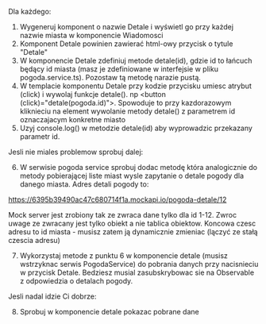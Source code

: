 Dla każdego:
1. Wygeneruj komponent o nazwie Detale i wyświetl go przy każdej nazwie miasta w komponencie Wiadomosci
2. Komponent Detale powinien zawierać html-owy przycisk o tytule "Detale"
3. W komponencie Detale zdefiniuj metode detale(id), gdzie id to łańcuch będący id miasta (masz je zdefiniowane w interfejsie w pliku pogoda.service.ts). Pozostaw tą metodę narazie pustą.
4. W templacie komponentu Detale przy kodzie przycisku umiesc atrybut (click) i wywolaj funkcje detale(). np <button (click)="detale(pogoda.id)">. Spowoduje to przy kazdorazowym kliknieciu na element wywolanie metody detale() z parametrem id oznaczajacym konkretne miasto
5. Uzyj console.log() w metodzie detale(id) aby wyprowadzic przekazany parametr id.

Jesli nie miales problemow sprobuj dalej:

6. W serwisie pogoda service sprobuj dodac metodę która analogicznie do metody pobierającej liste miast wysle zapytanie o detale pogody dla danego miasta. Adres detali pogody to:

https://6395b39490ac47c680714f1a.mockapi.io/pogoda-detale/12

Mock server jest zrobiony tak ze zwraca dane tylko dla id 1-12. Zwroc uwage ze zwracany jest tylko obiekt a nie tablica obiektow. Koncowa czesc adresu to id miasta - musisz zatem ją dynamicznie zmieniac (lączyć ze stałą czescia adresu)

7. Wykorzystaj metode z punktu 6 w komponencie detale (musisz wstrzyknac serwis PogodaService) do pobrania danych przy nacisnieciu w przycisk Detale. Bedziesz musial zasubskrybowac sie na Observable z odpowiedzia o detalach pogody.

Jesli nadal idzie Ci dobrze:

8. Sprobuj w komponencie detale pokazac pobrane dane